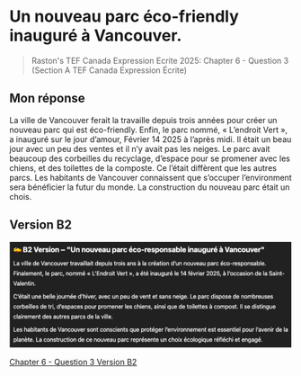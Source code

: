 # Un nouveau parc éco-friendly inauguré à Vancouver.
> Raston's TEF Canada Expression Ecrite 2025: Chapter 6 - Question 3 (Section A TEF Canada Expression Écrite)

## Mon réponse

La ville de Vancouver ferait la travaille depuis trois années pour créer un nouveau parc qui est éco-friendly. Enfin, le parc nommé, « L’endroit Vert », a inauguré sur le jour d’amour, Février 14 2025 à l’après midi. Il était un beau jour avec un peu des ventes et il n’y avait pas les neiges. Le parc avait beaucoup des corbeilles du recyclage, d’espace pour se promener avec les chiens, et des toilettes de la composte. Ce l’était diffèrent que les autres parcs. Les habitants de Vancouver connaissent que s’occuper l’environment sera bénéficier la futur du monde. La construction du nouveau parc était un chois.

## Version B2

![Chapter 6 - Question 3 Version B2](Images/Chapter%206%20-%20Question%203.png)

[Chapter 6 - Question 3 Version B2](Images/Chapter%206%20-%20Question%203.png)